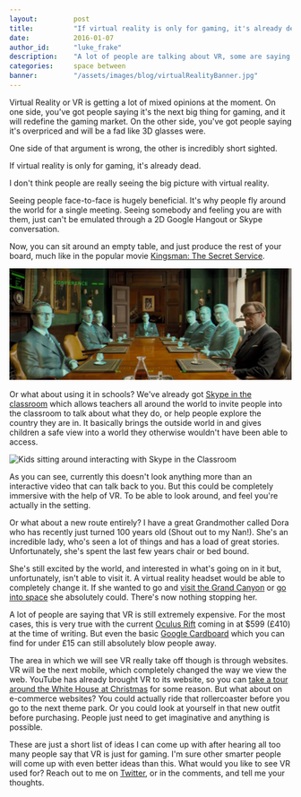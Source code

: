 ```yaml
---
layout:         post
title:          "If virtual reality is only for gaming, it's already dead"
date:           2016-01-07
author_id:      "luke_frake"
description:    "A lot of people are talking about VR, some are saying it's an overpriced fad, some are saying it's going to change gaming. One side of that argument is wrong, the other is incredibly short sighted."
categories:     space between
banner:         "/assets/images/blog/virtualRealityBanner.jpg"
---
```


Virtual Reality or VR is getting a lot of mixed opinions at the moment. On one side, you've got people saying it's the next big thing for gaming, and it will redefine the gaming market. On the other side, you've got people saying it's overpriced and will be a fad like 3D glasses were.

One side of that argument is wrong, the other is incredibly short sighted.

If virtual reality is only for gaming, it's already dead.

I don't think people are really seeing the big picture with virtual reality.

Seeing people face-to-face is hugely beneficial. It's why people fly around the world for a single meeting. Seeing somebody and feeling you are with them, just can't be emulated through a 2D Google Hangout or Skype conversation.

Now, you can sit around an empty table, and just produce the rest of your board, much like in the popular movie [Kingsman: The Secret Service](http://www.imdb.com/title/tt2802144/).

<img src="/assets/images/blog/kingsman.jpg" alt="Holograms sitting around a board room in Kingsman the movie" class="img img-vMargin">

Or what about using it in schools? We've already got [Skype in the classroom](http://education.skype.com/) which allows teachers all around the world to invite people into the classroom to talk about what they do, or help people explore the country they are in. It basically brings the outside world in and gives children a safe view into a world they otherwise wouldn't have been able to access.

<img src="/assets/images/blog/skypeClassroom.jpg" alt="Kids sitting around interacting with Skype in the Classroom" class="img img-vMargin">

As you can see, currently this doesn't look anything more than an interactive video that can talk back to you. But this could be completely immersive with the help of VR. To be able to look around, and feel you're actually in the setting.

Or what about a new route entirely? I have a great Grandmother called Dora who has recently just turned 100 years old (Shout out to my Nan!). She's an incredible lady, who's seen a lot of things and has a load of great stories. Unfortunately, she's spent the last few years chair or bed bound.

She's still excited by the world, and interested in what's going on in it but, unfortunately, isn't able to visit it. A virtual reality headset would be able to completely change it. If she wanted to go and [visit the Grand Canyon](https://www.youtube.com/watch?v=7BNQrCnWSJE) or [go into space](http://www.spacevr.co/) she absolutely could. There's now nothing stopping her.

A lot of people are saying that VR is still extremely expensive. For the most cases, this is very true with the current [Oculus Rift](https://shop.oculus.com/en-us/cart/) coming in at $599 (£410) at the time of writing. But even the basic [Google Cardboard](https://www.google.co.uk/get/cardboard/) which you can find for under £15 can still absolutely blow people away.

The area in which we will see VR really take off though is through websites. VR will be the next mobile, which completely changed the way we view the web. YouTube has already brought VR to its website, so you can [take a tour around the White House at Christmas](https://www.youtube.com/watch?list=PLU8wpH_LfhmtKoee0Uv90nmscm5iezRoW&v=98U2jdk8OGI) for some reason. But what about on e-commerce websites? You could actually ride that rollercoaster before you go to the next theme park. Or you could look at yourself in that new outfit before purchasing. People just need to get imaginative and anything is possible.

These are just a short list of ideas I can come up with after hearing all too many people say that VR is just for gaming. I'm sure other smarter people will come up with even better ideas than this. What would you like to see VR used for? Reach out to me on [Twitter](https://twitter.com/lukefrake), or in the comments, and tell me your thoughts.